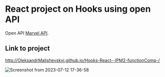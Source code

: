 # React project on Hooks using open API

Open API [Marvel API](https://developer.marvel.com/).

## Link to project

http://OleksandrMalishevskyi.github.io/Hooks-React--IPM2-functionComp-/



![Screenshot from 2023-07-12 17-36-58](https://github.com/OleksandrMalishevskyi/Hooks-React--IPM2-functionComp-/assets/80953884/ca1ab16b-ac0b-4881-8b44-37a7eb462054)
